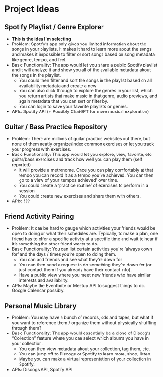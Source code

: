 # Project Ideas

## Spotify Playlist / Genre Explorer
- **This is the idea I'm selecting**
- Problem: Spotify’s app only gives you limited information about the songs in your playlists. It makes it hard to learn more about the songs and makes it impossible to filter or sort songs based on song metadata like genre, tempo, and feel. 
- Basic Functionality: The app would let you share a public Spotify playlist and it will analyze it and show you all of the available metadata about the songs in the playlist.
  - You could then filter and sort the songs in the playlist based on all availability metadata and create a new 
  - You can also click through to explore the genres in your list, which you return artists that make music in that genre, audio previews, and again metadata that you can sort or filter by. 
  - You can login to save your favorite playlists or genres.
- APIs: Spotify API (+ Possibly ChatGPT for more musical exploration)
  

## Guitar / Bass Practice Repository
- Problem: There are millions of guitar practice websites out there, but none of them neatly organize/index common exercises or let you track your progress with exercises.
- Basic Functionality: This app would let you explore, view, favorite, etc guitar/bass exercises and track how well you can play them (self reported)
  - It will provide a metronome. Once you can play comfortably at that tempo you can record it as a tempo you’ve achieved. You can then go to a view of your ‘tempos achieved’ over time. 
  - You could create a ‘practice routine’ of exercises to perform in a session
  - You could create new exercises and share them with others.  
- APIs: ??? 

## Friend Activity Pairing
- Problem: It can be hard to gauge which activities your friends would be open to doing or what their schedules are. Typically, to make a plan, one friend has to offer a specific activity at a specific time and wait to hear if it’s something the other friend wants to do. 
- Basic Functionality: You can list certain activities you're ‘always down for’ and the days / times you’re open to doing them.
  - You can add friends and see what they’re down for
  - You can then send a request to do something they’re down for (or just contact them if you already have their contact info). 
  - Have a public view where you meet new friends who have similar interests and availability. 
- APIs: Maybe the Eventbrite or Meetup API to suggest things to do. Google Calendar possibly. 

## Personal Music Library
- Problem: You may have a bunch of records, cds and tapes, but what if you want to reference them / organize them without physically shuffling through them? 
- Basic Functionality: The app would essentially be a clone of Discog’s “Collection” feature where you can select which albums you have in your collection.
  - You can then view metadata about your collection, tag them, etc.
  - You can jump off to Discogs or Spotify to learn more, shop, listen.
  - Maybe you can make a virtual representation of your collection in Spotify. 
- APIs: Discogs API, Spotify API



